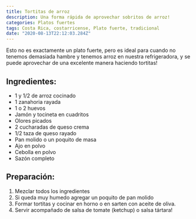 ```yaml
---
title: Tortitas de arroz
description: Una forma rápida de aprovechar sobritos de arroz!
categories: Platos fuertes
tags: Costa Rica, costarricense, Plato fuerte, tradicional
date: "2020-08-13T22:12:03.284Z"
---
```

Esto no es exactamente un plato fuerte, pero es ideal para cuando no tenemos demasiada hambre y tenemos arroz en nuestra refrigeradora, y se puede aprovechar de una excelente manera haciendo tortitas!

## Ingredientes:

- 1 y 1/2 de arroz cocinado
- 1 zanahoria rayada
- 1 o 2 huevos
- Jamón y tocineta en cuadritos
- Olores picados
- 2 cucharadas de queso crema
- 1/2 taza de queso rayado
- Pan molido o un poquito de masa
- Ajo en polvo
- Cebolla en polvo
- Sazón completo

## Preparación:

1. Mezclar todos los ingredientes
2. Si queda muy humedo agregar un poquito de pan molido
3. Formar tortitas y cocinar en horno o en sarten con aceite de oliva.
4. Servir acompañado de salsa de tomate (ketchup) o salsa tártara!